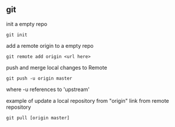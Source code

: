 git
---
  init a empty repo
  ```
  git init
  ```

  add a remote origin to a empty repo
  ```
  git remote add origin <url here>
  ```

  push and merge local changes to Remote
  ```
  git push -u origin master
  ```
  where -u references to 'upstream'

  example of update a local repository from "origin" link from remote repository
  ```
  git pull [origin master]
  ```
